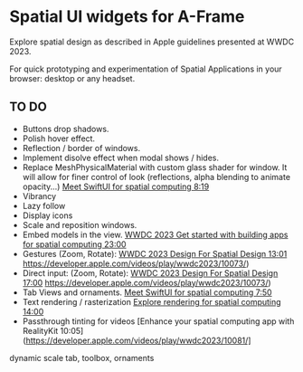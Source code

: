 # Spatial UI widgets for A-Frame

Explore spatial design as described in Apple guidelines presented at WWDC 2023.

For quick prototyping and experimentation of Spatial Applications in your browser: desktop or any headset. 

## 

## TO DO

- Buttons drop shadows.
- Polish hover effect.
- Reflection / border of windows.
- Implement disolve effect when modal shows / hides.
- Replace MeshPhysicalMaterial with custom glass shader for window. It will allow for finer control of look (reflections, alpha blending to animate opacity...) [Meet SwiftUI for spatial computing
 8:19](https://developer.apple.com/videos/play/wwdc2023/10109/)
- Vibrancy 
- Lazy follow
- Display icons
- Scale and reposition windows.
- Embed models in the view. [WWDC 2023 Get started with building apps for spatial computing 23:00](https://developer.apple.com/videos/play/wwdc2023/10260/)
- Gestures (Zoom, Rotate): [WWDC 2023 Design For Spatial Design 13:01](https://link-url-here.org)
https://developer.apple.com/videos/play/wwdc2023/10073/)
- Direct input: (Zoom, Rotate): [WWDC 2023 Design For Spatial Design 17:00](https://link-url-here.org)
https://developer.apple.com/videos/play/wwdc2023/10073/)
- Tab Views and ornaments. [Meet SwiftUI for spatial computing
 7:50](https://developer.apple.com/videos/play/wwdc2023/10109/)
- Text rendering / rasterization [Explore rendering for spatial computing
14:00](https://developer.apple.com/videos/play/wwdc2023/10095/)
- Passthrough tinting for videos [Enhance your spatial computing app with RealityKit 10:05](https://developer.apple.com/videos/play/wwdc2023/10081/]

dynamic scale
tab, toolbox, ornaments


